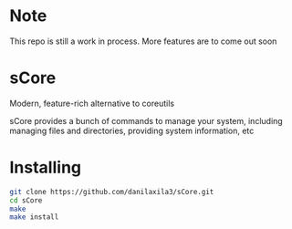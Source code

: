 # Note
This repo is still a work in process. More features are to come out soon

# sCore
Modern, feature-rich alternative to coreutils

sCore provides a bunch of commands to manage your system, including managing files and directories, providing system information, etc

# Installing
```bash
git clone https://github.com/danilaxila3/sCore.git
cd sCore
make
make install
```


